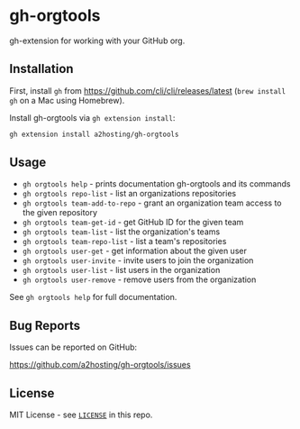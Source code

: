 # gh-orgtools

gh-extension for working with your GitHub org.

## Installation

First, install `gh` from <https://github.com/cli/cli/releases/latest> (`brew
install gh` on a Mac using Homebrew).

Install gh-orgtools via `gh extension install`:

```sh
gh extension install a2hosting/gh-orgtools
```

## Usage

- `gh orgtools help`             - prints documentation gh-orgtools and its commands
- `gh orgtools repo-list`        - list an organizations repositories
- `gh orgtools team-add-to-repo` - grant an organization team access to the given repository
- `gh orgtools team-get-id`      - get GitHub ID for the given team
- `gh orgtools team-list`        - list the organization's teams
- `gh orgtools team-repo-list`   - list a team's repositories
- `gh orgtools user-get`         - get information about the given user
- `gh orgtools user-invite`      - invite users to join the organization
- `gh orgtools user-list`        - list users in the organization
- `gh orgtools user-remove`      - remove users from the organization

See `gh orgtools help` for full documentation.

## Bug Reports

Issues can be reported on GitHub:

<https://github.com/a2hosting/gh-orgtools/issues>

## License

MIT License - see [`LICENSE`](./LICENSE) in this repo.
